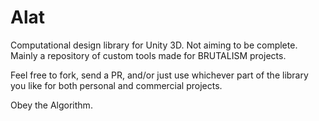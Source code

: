 # Alat
Computational design library for Unity 3D. Not aiming to be complete. Mainly a repository of custom tools made for BRUTALISM projects.

Feel free to fork, send a PR, and/or just use whichever part of the library you like for both personal and commercial projects.

Obey the Algorithm.